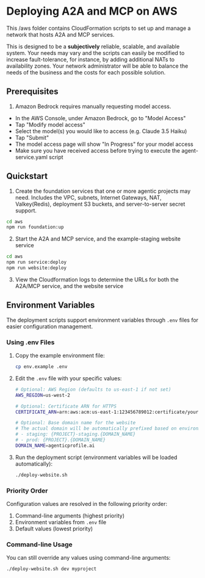 # Deploying A2A and MCP on AWS

This /aws folder contains CloudFormation scripts to set up and manage a network that hosts
A2A and MCP services.

This is designed to be a **subjectively** reliable, scalable, and available system.  Your needs
may vary and the scripts can easily be modified to increase fault-tolerance, for instance, by adding
additional NATs to availability zones.  Your network administrator will be able to balance the needs
of the business and the costs for each possible solution.

## Prerequisites

1. Amazon Bedrock requires manually requesting model access.

- In the AWS Console, under Amazon Bedrock, go to "Model Access"
- Tap "Modify model access"
- Select the model(s) you would like to access (e.g. Claude 3.5 Haiku)
- Tap "Submit"
- The model access page will show "In Progress" for your model access
- Make sure you have received access before trying to execute the agent-service.yaml script

## Quickstart

1. Create the foundation services that one or more agentic projects may need.  Includes the VPC, subnets, Internet Gateways, NAT, Valkey(Redis), deployment S3 buckets, and server-to-server secret support.

```bash
cd aws
npm run foundation:up
```

2. Start the A2A and MCP service, and the example-staging website service

```bash
cd aws
npm run service:deploy
npm run website:deploy
```

3. View the Cloudformation logs to determine the URLs for both the A2A/MCP service, and the website service

## Environment Variables

The deployment scripts support environment variables through `.env` files for easier configuration management.

### Using .env Files

1. Copy the example environment file:
   ```bash
   cp env.example .env
   ```

2. Edit the `.env` file with your specific values:
   ```bash
   # Optional: AWS Region (defaults to us-east-1 if not set)
   AWS_REGION=us-west-2
   
   # Optional: Certificate ARN for HTTPS
   CERTIFICATE_ARN=arn:aws:acm:us-east-1:123456789012:certificate/your-cert-id
   
   # Optional: Base domain name for the website
   # The actual domain will be automatically prefixed based on environment and project:
   # - staging: {PROJECT}-staging.{DOMAIN_NAME}
   # - prod: {PROJECT}.{DOMAIN_NAME}
   DOMAIN_NAME=agenticprofile.ai
   ```

3. Run the deployment script (environment variables will be loaded automatically):
   ```bash
   ./deploy-website.sh
   ```

### Priority Order

Configuration values are resolved in the following priority order:
1. Command-line arguments (highest priority)
2. Environment variables from `.env` file
3. Default values (lowest priority)

### Command-line Usage

You can still override any values using command-line arguments:
```bash
./deploy-website.sh dev myproject
```
